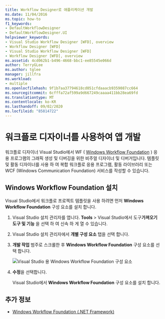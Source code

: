 ```yaml
---
title: Workflow Designer로 애플리케이션 개발
ms.date: 11/04/2016
ms.topic: how-to
f1_keywords:
- DefaultWorkflowDesigner
- DefaultWorkflowDesigner.UI
helpviewer_keywords:
- Visual Studio Workflow Designer [WFD], overview
- Workflow Designer [WFD]
- Visual Studio Workflow Designer [WFD]
- Workflow Designer [WFD], overview
ms.assetid: 4cd062b1-b496-4668-bbc1-ee85545e066d
author: TerryGLee
ms.author: tglee
manager: jillfra
ms.workload:
- multiple
ms.openlocfilehash: 9f1b7aa37794618cd051cfdaaacb9359087cc664
ms.sourcegitcommit: 6cfffa72af599a9d667249caaaa411bb28ea69fd
ms.translationtype: MT
ms.contentlocale: ko-KR
ms.lasthandoff: 09/02/2020
ms.locfileid: "85814722"
---
```

# <a name="develop-apps-with-the-workflow-designer"></a>워크플로 디자이너를 사용하여 앱 개발

워크플로 디자이너 Visual Studio에서 WF ( [Windows Workflow Foundation](/dotnet/framework/windows-workflow-foundation/index) ) 응용 프로그램의 그래픽 생성 및 디버깅을 위한 비주얼 디자이너 및 디버거입니다. 템플릿 및 활동 디자이너를 사용 하 여 복합 워크플로 응용 프로그램, 활동 라이브러리 또는 WCF (Windows Communication Foundation) 서비스를 작성할 수 있습니다.

## <a name="install-windows-workflow-foundation"></a>Windows Workflow Foundation 설치

Visual Studio에서 워크플로 프로젝트 템플릿을 사용 하려면 먼저 **Windows Workflow Foundation** 구성 요소를 설치 합니다.

1. Visual Studio 설치 관리자를 엽니다. **Tools**  >  Visual Studio에서 도구**가져오기 도구 및 기능** 을 선택 하 여 신속 하 게 열 수 있습니다.

1. Visual Studio 설치 관리자에서 **개별 구성 요소** 탭을 선택 합니다.

1. **개발 작업** 범주로 스크롤한 후 **Windows Workflow Foundation** 구성 요소를 선택 합니다.

   ![Visual Studio 용 Windows Workflow Foundation 구성 요소](media/windows-workflow-foundation-component.png)

1. **수정**을 선택합니다.

   Visual Studio에서 **Windows Workflow Foundation** 구성 요소를 설치 합니다.

## <a name="see-also"></a>추가 정보

- [Windows Workflow Foundation (.NET Framework)](/dotnet/framework/windows-workflow-foundation/index)
